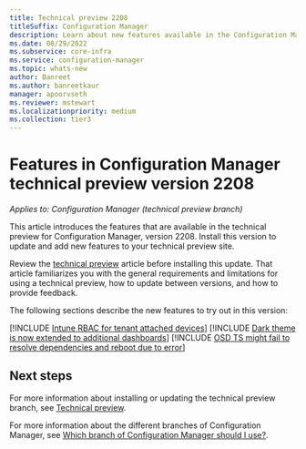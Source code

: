 ```yaml
---
title: Technical preview 2208
titleSuffix: Configuration Manager
description: Learn about new features available in the Configuration Manager technical preview branch version 2208.
ms.date: 08/29/2022
ms.subservice: core-infra
ms.service: configuration-manager
ms.topic: whats-new
author: Banreet
ms.author: banreetkaur
manager: apoorvseth
ms.reviewer: mstewart
ms.localizationpriority: medium
ms.collection: tier3
---
```


# Features in Configuration Manager technical preview version 2208

*Applies to: Configuration Manager (technical preview branch)*

This article introduces the features that are available in the technical preview for Configuration Manager, version 2208. Install this version to update and add new features to your technical preview site.<!-- baseline only statement:  When you install a new technical preview site, this release is also available as a baseline version.-->

Review the [technical preview](../technical-preview.md) article before installing this update. That article familiarizes you with the general requirements and limitations for using a technical preview, how to update between versions, and how to provide feedback.

The following sections describe the new features to try out in this version:

<!-- [!INCLUDE [Example feature name](includes/2208/1234567.md)] -->

[!INCLUDE [Intune RBAC for tenant attached devices](includes/2208/8126836.md)]
[!INCLUDE [Dark theme is now extended to additional dashboards](includes/2208/14917369.md)]
[!INCLUDE [OSD TS might fail to resolve dependencies and reboot due to error](includes/2208/13879970.md)]

<!-- ## General known issues  -->

<!--  [!INCLUDE [11018755](includes/2112/known-issue-11018755.md)] -->

## Next steps

For more information about installing or updating the technical preview branch, see [Technical preview](../technical-preview.md).

For more information about the different branches of Configuration Manager, see [Which branch of Configuration Manager should I use?](../../understand/which-branch-should-i-use.md).
